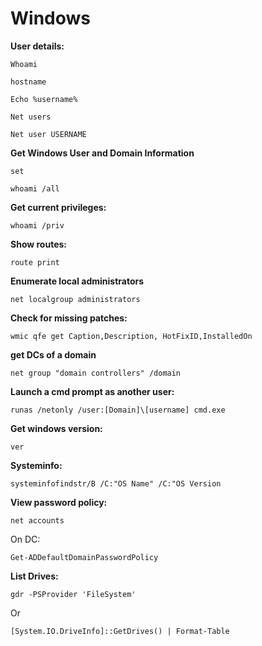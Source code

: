 # Windows

**User details:** 

`Whoami` 

`hostname` 

`Echo %username%` 

`Net users` 

`Net user USERNAME` 

**Get Windows User and Domain Information** 

`set` 

`whoami /all` 

**Get current privileges:** 

`whoami /priv` 

**Show routes:** 

`route print` 

**Enumerate local administrators** 

`net localgroup administrators` 

**Check for missing patches:** 

`wmic qfe get Caption,Description, HotFixID,InstalledOn` 

**get DCs of a domain** 

`net group "domain controllers" /domain` 

**Launch a cmd prompt as another user:** 

`runas /netonly /user:[Domain]\[username] cmd.exe` 

**Get windows version:** 

`ver` 

**Systeminfo:** 

`systeminfofindstr/B /C:"OS Name" /C:"OS Version` 

**View password policy:** 

`net accounts` 

On DC:

`Get-ADDefaultDomainPasswordPolicy` 

**List Drives:**

`gdr -PSProvider 'FileSystem'`

Or

`[System.IO.DriveInfo]::GetDrives() | Format-Table`

```text

```

